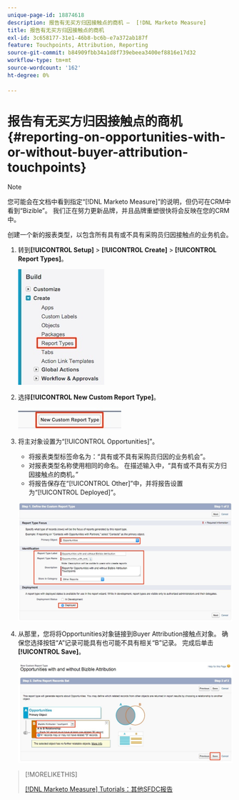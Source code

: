 ```yaml
---
unique-page-id: 18874618
description: 报告有无买方归因接触点的商机 —  [!DNL Marketo Measure]
title: 报告有无买方归因接触点的商机
exl-id: 3c658177-31e1-46b8-bc6b-e7a372ab187f
feature: Touchpoints, Attribution, Reporting
source-git-commit: b84909fbb34a1d8f739ebeea3400ef8816e17d32
workflow-type: tm+mt
source-wordcount: '162'
ht-degree: 0%

---
```


# 报告有无买方归因接触点的商机 {#reporting-on-opportunities-with-or-without-buyer-attribution-touchpoints}

>[!NOTE]
>
>您可能会在文档中看到指定“[!DNL Marketo Measure]”的说明，但仍可在CRM中看到“Bizible”。 我们正在努力更新品牌，并且品牌重塑很快将会反映在您的CRM中。

创建一个新的报表类型，以包含所有具有或不具有采购员归因接触点的业务机会。

1. 转到&#x200B;**[!UICONTROL Setup]** > **[!UICONTROL Create]** > **[!UICONTROL Report Types]**。

   ![](assets/1-1.jpg)

1. 选择&#x200B;**[!UICONTROL New Custom Report Type]**。

   ![](assets/2-1.jpg)

1. 将主对象设置为“[!UICONTROL Opportunities]”。

   * 将报表类型标签命名为：“具有或不具有采购员归因的业务机会”。
   * 对报表类型名称使用相同的命名。 在描述输入中，“具有或不具有买方归因接触点的商机。”
   * 将报告保存在“[!UICONTROL Other]”中，并将报告设置为“[!UICONTROL Deployed]”。

   ![](assets/3-1.jpg)

1. 从那里，您将将Opportunities对象链接到Buyer Attribution接触点对象。 确保您选择按钮“A”记录可能具有也可能不具有相关“B”记录。 完成后单击&#x200B;**[!UICONTROL Save]**。

   ![](assets/4-1.jpg)

>[!MORELIKETHIS]
>
>[[!DNL Marketo Measure] Tutorials：其他SFDC报告](https://experienceleague.adobe.com/en/docs/marketo-measure-learn/tutorials/onboarding/marketo-measure-102/addtional-salesforce-reports)

